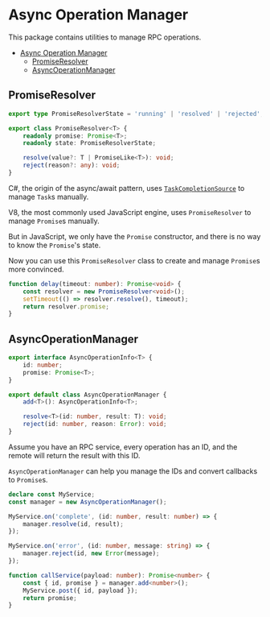 # Async Operation Manager

This package contains utilities to manage RPC operations.

- [Async Operation Manager](#Async-Operation-Manager)
  - [PromiseResolver](#PromiseResolver)
  - [AsyncOperationManager](#AsyncOperationManager)

## PromiseResolver

``` ts
export type PromiseResolverState = 'running' | 'resolved' | 'rejected';

export class PromiseResolver<T> {
    readonly promise: Promise<T>;
    readonly state: PromiseResolverState;

    resolve(value?: T | PromiseLike<T>): void;
    reject(reason?: any): void;
}
```

C#, the origin of the async/await pattern, uses [`TaskCompletionSource`](https://docs.microsoft.com/en-us/dotnet/api/system.threading.tasks.taskcompletionsource-1) to manage `Task`s manually.

V8, the most commonly used JavaScript engine, uses `PromiseResolver` to manage `Promise`s manually.

But in JavaScript, we only have the `Promise` constructor, and there is no way to know the `Promise`'s state.

Now you can use this `PromiseResolver` class to create and manage `Promise`s more convinced.

``` ts
function delay(timeout: number): Promise<void> {
    const resolver = new PromiseResolver<void>();
    setTimeout(() => resolver.resolve(), timeout);
    return resolver.promise;
}
```

## AsyncOperationManager

``` ts
export interface AsyncOperationInfo<T> {
    id: number;
    promise: Promise<T>;
}

export default class AsyncOperationManager {
    add<T>(): AsyncOperationInfo<T>;

    resolve<T>(id: number, result: T): void;
    reject(id: number, reason: Error): void;
}
```

Assume you have an RPC service, every operation has an ID, and the remote will return the result with this ID.

`AsyncOperationManager` can help you manage the IDs and convert callbacks to `Promise`s.

``` ts
declare const MyService;
const manager = new AsyncOperationManager();

MyService.on('complete', (id: number, result: number) => {
    manager.resolve(id, result);
});

MyService.on('error', (id: number, message: string) => {
    manager.reject(id, new Error(message);
});

function callService(payload: number): Promise<number> {
    const { id, promise } = manager.add<number>();
    MyService.post({ id, payload });
    return promise;
}
```
